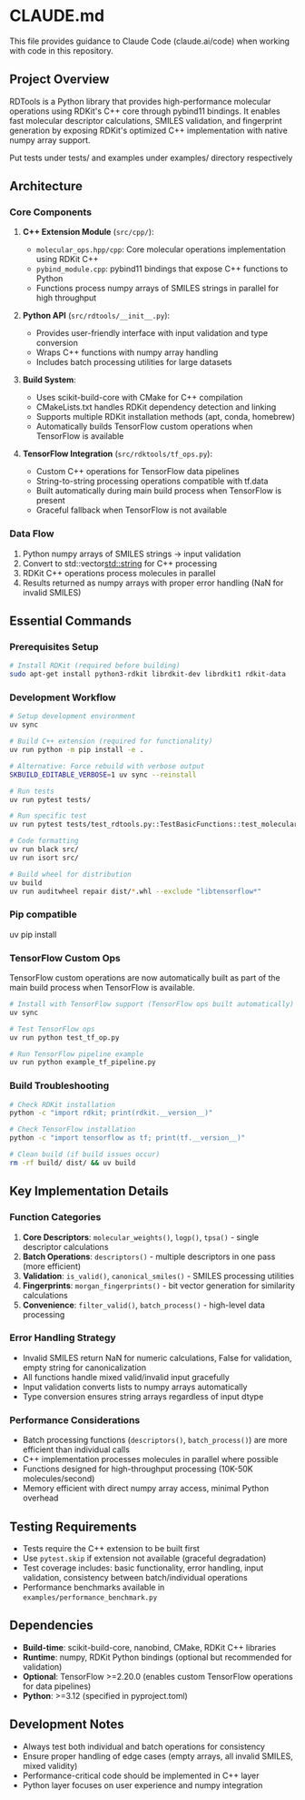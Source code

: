 # CLAUDE.md

This file provides guidance to Claude Code (claude.ai/code) when working with code in this repository.

## Project Overview

RDTools is a Python library that provides high-performance molecular operations using RDKit's C++ core through pybind11 bindings. It enables fast molecular descriptor calculations, SMILES validation, and fingerprint generation by exposing RDKit's optimized C++ implementation with native numpy array support.

Put tests under tests/ and examples under examples/ directory respectively

## Architecture

### Core Components

1. **C++ Extension Module** (`src/cpp/`):
   - `molecular_ops.hpp/cpp`: Core molecular operations implementation using RDKit C++
   - `pybind_module.cpp`: pybind11 bindings that expose C++ functions to Python
   - Functions process numpy arrays of SMILES strings in parallel for high throughput

2. **Python API** (`src/rdtools/__init__.py`):
   - Provides user-friendly interface with input validation and type conversion
   - Wraps C++ functions with numpy array handling
   - Includes batch processing utilities for large datasets

3. **Build System**:
   - Uses scikit-build-core with CMake for C++ compilation
   - CMakeLists.txt handles RDKit dependency detection and linking
   - Supports multiple RDKit installation methods (apt, conda, homebrew)
   - Automatically builds TensorFlow custom operations when TensorFlow is available

4. **TensorFlow Integration** (`src/rdktools/tf_ops.py`):
   - Custom C++ operations for TensorFlow data pipelines
   - String-to-string processing operations compatible with tf.data
   - Built automatically during main build process when TensorFlow is present
   - Graceful fallback when TensorFlow is not available

### Data Flow

1. Python numpy arrays of SMILES strings → input validation
2. Convert to std::vector<std::string> for C++ processing  
3. RDKit C++ operations process molecules in parallel
4. Results returned as numpy arrays with proper error handling (NaN for invalid SMILES)

## Essential Commands

### Prerequisites Setup
```bash
# Install RDKit (required before building)
sudo apt-get install python3-rdkit librdkit-dev librdkit1 rdkit-data
```

### Development Workflow
```bash
# Setup development environment
uv sync

# Build C++ extension (required for functionality)
uv run python -m pip install -e .

# Alternative: Force rebuild with verbose output
SKBUILD_EDITABLE_VERBOSE=1 uv sync --reinstall

# Run tests
uv run pytest tests/

# Run specific test
uv run pytest tests/test_rdtools.py::TestBasicFunctions::test_molecular_weights

# Code formatting
uv run black src/
uv run isort src/

# Build wheel for distribution
uv build
uv run auditwheel repair dist/*.whl --exclude "libtensorflow*"
```

### Pip compatible
uv pip install 

### TensorFlow Custom Ops
TensorFlow custom operations are now automatically built as part of the main build process when TensorFlow is available.

```bash
# Install with TensorFlow support (TensorFlow ops built automatically)
uv sync

# Test TensorFlow ops
uv run python test_tf_op.py

# Run TensorFlow pipeline example
uv run python example_tf_pipeline.py
```

### Build Troubleshooting
```bash
# Check RDKit installation
python -c "import rdkit; print(rdkit.__version__)"

# Check TensorFlow installation
python -c "import tensorflow as tf; print(tf.__version__)"

# Clean build (if build issues occur)
rm -rf build/ dist/ && uv build
```

## Key Implementation Details

### Function Categories

1. **Core Descriptors**: `molecular_weights()`, `logp()`, `tpsa()` - single descriptor calculations
2. **Batch Operations**: `descriptors()` - multiple descriptors in one pass (more efficient)
3. **Validation**: `is_valid()`, `canonical_smiles()` - SMILES processing utilities  
4. **Fingerprints**: `morgan_fingerprints()` - bit vector generation for similarity calculations
5. **Convenience**: `filter_valid()`, `batch_process()` - high-level data processing

### Error Handling Strategy

- Invalid SMILES return NaN for numeric calculations, False for validation, empty string for canonicalization
- All functions handle mixed valid/invalid input gracefully
- Input validation converts lists to numpy arrays automatically
- Type conversion ensures string arrays regardless of input dtype

### Performance Considerations

- Batch processing functions (`descriptors()`, `batch_process()`) are more efficient than individual calls
- C++ implementation processes molecules in parallel where possible
- Functions designed for high-throughput processing (10K-50K molecules/second)
- Memory efficient with direct numpy array access, minimal Python overhead

## Testing Requirements

- Tests require the C++ extension to be built first
- Use `pytest.skip` if extension not available (graceful degradation)
- Test coverage includes: basic functionality, error handling, input validation, consistency between batch/individual operations
- Performance benchmarks available in `examples/performance_benchmark.py`

## Dependencies

- **Build-time**: scikit-build-core, nanobind, CMake, RDKit C++ libraries
- **Runtime**: numpy, RDKit Python bindings (optional but recommended for validation)
- **Optional**: TensorFlow >=2.20.0 (enables custom TensorFlow operations for data pipelines)
- **Python**: >=3.12 (specified in pyproject.toml)

## Development Notes

- Always test both individual and batch operations for consistency
- Ensure proper handling of edge cases (empty arrays, all invalid SMILES, mixed validity)
- Performance-critical code should be implemented in C++ layer
- Python layer focuses on user experience and numpy integration